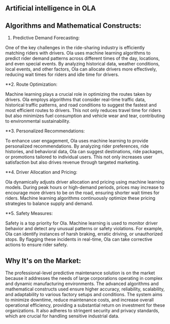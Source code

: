 ##  Artificial intelligence in OLA 

## Algorithms and Mathematical Constructs:

1. Predictive Demand Forecasting:

One of the key challenges in the ride-sharing industry is efficiently matching riders with drivers. Ola uses machine learning algorithms to predict rider demand patterns across different times of the day, locations, and even special events. By analyzing historical data, weather conditions, local events, and other factors, Ola can allocate drivers more effectively, reducing wait times for riders and idle time for drivers.

**2. Route Optimization:

Machine learning plays a crucial role in optimizing the routes taken by drivers. Ola employs algorithms that consider real-time traffic data, historical traffic patterns, and road conditions to suggest the fastest and most efficient routes to drivers. This not only reduces travel time for riders but also minimizes fuel consumption and vehicle wear and tear, contributing to environmental sustainability.

**3. Personalized Recommendations:

To enhance user engagement, Ola uses machine learning to provide personalized recommendations. By analyzing rider preferences, ride histories, and behavioral data, Ola can suggest destinations, ride packages, or promotions tailored to individual users. This not only increases user satisfaction but also drives revenue through targeted marketing.

**4. Driver Allocation and Pricing:

Ola dynamically adjusts driver allocation and pricing using machine learning models. During peak hours or high-demand periods, prices may increase to encourage more drivers to be on the road, ensuring shorter wait times for riders. Machine learning algorithms continuously optimize these pricing strategies to balance supply and demand.

**5. Safety Measures:

Safety is a top priority for Ola. Machine learning is used to monitor driver behavior and detect any unusual patterns or safety violations. For example, Ola can identify instances of harsh braking, erratic driving, or unauthorized stops. By flagging these incidents in real-time, Ola can take corrective actions to ensure rider safety.

## Why It's on the Market:

The professional-level predictive maintenance solution is on the market because it addresses the needs of large corporations operating in complex and dynamic manufacturing environments. The advanced algorithms and mathematical constructs used ensure higher accuracy, reliability, scalability, and adaptability to various factory setups and conditions. The system aims to minimize downtime, reduce maintenance costs, and increase overall operational efficiency, providing a substantial return on investment for these organizations. It also adheres to stringent security and privacy standards, which are crucial for handling sensitive industrial data.
